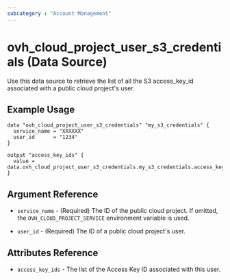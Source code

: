 ```yaml
---
subcategory : "Account Management"
---
```


# ovh_cloud_project_user_s3_credentials (Data Source)

Use this data source to retrieve the list of all the S3 access_key_id associated with a public cloud project's user.

## Example Usage

```hcl
data "ovh_cloud_project_user_s3_credentials" "my_s3_credentials" {
  service_name = "XXXXXX"
  user_id      = "1234"
}

output "access_key_ids" {
  value = data.ovh_cloud_project_user_s3_credentials.my_s3_credentials.access_key_ids
}
```

## Argument Reference

- `service_name` - (Required) The ID of the public cloud project. If omitted,
  the `OVH_CLOUD_PROJECT_SERVICE` environment variable is used.

- `user_id` - (Required) The ID of a public cloud project's user.

## Attributes Reference

- `access_key_ids` - The list of the Access Key ID associated with this user.
